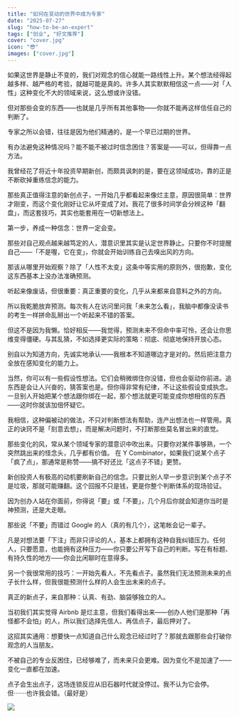 ```yaml
---
title: "如何在变动的世界中成为专家"
date: "2025-07-27"
slug: "how-to-be-an-expert"
tags: ["创业", "好文推荐"]
cover: "cover.jpg"
icon: "😎"
images: ["cover.jpg"]
---
```

如果这世界是静止不变的，我们对观念的信心就能一路线性上升。某个想法经得起越多样、越严格的考验，就越可能是真的。许多人其实默默相信这一点——对「人性」这种变化不大的领域来说，这么想或许没错。



但对那些会变的东西——也就是几乎所有其他事物——你就不能再这样信任自己的判断了。



专家之所以会错，往往是因为他们精通的，是一个早已过期的世界。



有办法避免这种情况吗？能不能不被过时信念困住？答案是——可以，但得靠一点方法。



我曾经花了将近十年投资早期新创，而颇具讽刺的是，要在这领域成功，靠的正是不断砍掉重练信念的能力。



那些真正值得注意的新创点子，一开始几乎都看起来像烂主意，原因很简单：世界才刚变，而这个变化刚好让它从坏变成了对。我花了很多时间学会分辨这种「翻盘」，而这套技巧，其实也能套用在一切新想法上。



第一步，养成一种信念：世界一定会变。



那些对自己观点越来越笃定的人，潜意识里其实是认定世界静止。只要你不时提醒自己——「不是喔，它在变」，你就会开始训练自己去嗅出风的方向。



那该从哪里开始观察？除了「人性不太变」这条中等实用的原则外，很抱歉，变化这东西基本上没办法准确预测。



听起来像废话，但很重要：真正重要的变化，几乎从来都来自意料之外的方向。



所以我乾脆放弃预测。每次有人在访问里问我「未来怎么看」，我脑中都像没读书的考生一样拼命乱掰出一个听起来不错的答案。



但这不是因为我懒。恰好相反——我觉得，预测未来不但命中率可怜，还会让你思维变得僵硬。与其乱猜，不如选择更实际的策略：彻底、彻底地保持开放心态。



别自以为知道方向，先诚实地承认——我根本不知道哪边才是对的。然后把注意力全放在感知变化的能力上。



当然，你可以有一些假设性想法。它们会稍微绑住你没错，但也会驱动你前进。追东西是会让人兴奋的，猜答案也是。但你得非常有纪律，不让这些假设变成执念。
一旦别人开始把某个想法跟你绑在一起，那个想法就更可能变成你想相信的东西——这时你就该加倍怀疑它。



我相信，这种偏被动的做法，不只对判断想法有帮助，连产出想法也一样管用。真正的诀窍不是「刻意去想」，而是解决问题时，不打断那些莫名冒出来的直觉。



那些变化的风，常从某个领域专家的潜意识中吹出来。只要你对某件事够熟，一个突然跳出来的怪念头，几乎都有价值。
在 Y Combinator，如果我们说某个点子「疯了点」，那通常是称赞——搞不好还比「这点子不错」更赞。



新创投资人有极高的动机要刷新自己的信念。只要比别人早一步意识到某个点子不是垃圾，那就可能赚翻。这个回报不只是钱，更是你整个判断体系的现场验证。



因为创办人站在你面前，你得说「要」或「不要」，几个月后你就会知道你当时是神预测，还是大走眼。



那些说「不要」而错过 Google 的人（真的有几个），这笔帐会记一辈子。



凡是对想法要「下注」而非只评论的人，基本上都拥有这种自我纠错压力。任何人，只要愿意，也能拥有这种压力——你只要公开写下自己的判断。写在有标题、有持久性的地方——你会比闲聊时在意得多。



另一个我很常用的技巧：一开始先看人，不先看点子。虽然我们无法预测未来的点子长什么样，但我很能预测什么样的人会生出未来的点子。



真正的新点子，来自那种：认真、有劲、脑袋够独立的人。



当初我们其实觉得 Airbnb 是烂主意，但我们看得出来——创办人他们是那种「再怪都不会怕」的人，所以我们选择先信人、再信点子，最后押对了。



这招其实通用：想要快一点知道自己什么观念已经过时了？那就去跟那些会打破你观念的人当朋友。



不被自己的专业反困住，已经够难了，而未来只会更难。因为变化不是加速了——变化一直都在加速。



点子会生出点子，这场连锁反应从旧石器时代就没停过。我不认为它会停。
但⋯⋯也许我会错。（最好是）




![](https://prod-files-secure.s3.us-west-2.amazonaws.com/112d0858-5090-4d34-a606-b75eb8d65fd2/46476355-9cf3-4e99-9b7a-3531bc426380/1000202064.png?X-Amz-Algorithm=AWS4-HMAC-SHA256&X-Amz-Content-Sha256=UNSIGNED-PAYLOAD&X-Amz-Credential=ASIAZI2LB4667MLXUSN4%2F20251002%2Fus-west-2%2Fs3%2Faws4_request&X-Amz-Date=20251002T174308Z&X-Amz-Expires=3600&X-Amz-Security-Token=IQoJb3JpZ2luX2VjEJn%2F%2F%2F%2F%2F%2F%2F%2F%2F%2FwEaCXVzLXdlc3QtMiJIMEYCIQDb0%2FXr1oC8epwfDquobnN6PGXQOLGDy9Hnn0X9T51xxAIhAODn6CNVURjJvJLUq42s6PaHkCpf4saPwqh15xXAz2zNKv8DCDEQABoMNjM3NDIzMTgzODA1IgzA7vaKcE4NQNeEHmEq3AMwyYGrjXxkHqi80YMMc8rcnq3Icfj4O5mrJw5%2Fkw3feQMIT8YCf1yv38LOw%2F7QLITJgNyci6E9dSlXnhi9dYB7oK8kz%2B0JKzmdN%2B8pGFlcWtVBN5fpHeWs7xM%2FkgG2bwEBTItedqaFG4Tr79ra2ZR9BUDWH7E4NuLKIIQ7IMSwGra66ywspc4ym6LcZJNp9IZ%2Fm19g%2BVYVJlpCaxQO2KHyz8eoBfdf51YGMf3e73MpIoy4JWQ5%2FmdZHKd56XiKTVMg9HMncfmVE5%2BYTp0cIoG9R7BViiU0mwvw%2BvZAh0UL2gIaT5PeaU1%2FCDW0CyOsfkDvKyl6Z15PkEP8%2Bv%2FXrNpJoximlwDu5ZyNMfdWWLVtqVopSfWXCAh%2FveyjhEgcI%2BRsfT3%2BVPsvR0h5PfDPCX8AQ4Re8McJYDyNb0YKSQZLeZrlzQQOUfISJVm1sESBtHex9CJdC2BkrvaATuk6QCZyIcZO5N2p0zAXUt8JSx80hBRI4zzaWREngez7%2FW%2FFwjnG0JkgY2FfU%2FpH4zO7bT5uBu%2BLaMotejwmbhMI%2F1hU2uELJJh0ZEgU9pKQIwI1Bgy4qEVKnX2cBz%2B8GDYeElWbyOJG%2BIVjWmvEvzc0vDHTo2bfZM7VC4%2FNpfp9NDCoz%2FrGBjqkAV5b19q8jHLiM8lXE%2Foq2ktmeBcjDHdvCZDUcw4BEztOlIHZgVw2S7ArQnRv769j%2BLRDB2nqXP%2FK0xtaguToXq4gEuZOGI1o8LPhkEw1%2F5lCvWKYS%2FPnhj5bIW9BZIRxAc%2BWb7B9wsB334cCVfjY3GDOEm4Iatt4vdlmEoEJezJZK7SaSftv6BGiKdG4US0yaysEzECofkjnFbvyTRDbys4ho8tw&X-Amz-Signature=90180f3adbaa40d6cc0c3e4cf570965692af6ec9bde6d31ee2aa763613654310&X-Amz-SignedHeaders=host&x-amz-checksum-mode=ENABLED&x-id=GetObject)


